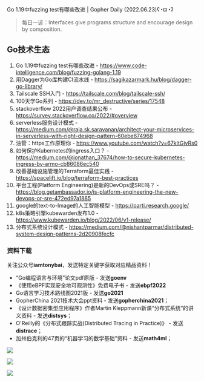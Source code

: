 Go 1.19中fuzzing test有哪些改进 | Gopher Daily (2022.06.23)ʕ◔ϖ◔ʔ

>每日一谚：Interfaces give programs structure and encourage design by composition.

## Go技术生态

1. Go 1.19中fuzzing test有哪些改进 - https://www.code-intelligence.com/blog/fuzzing-golang-1.19
2. 用Dagger为Go库构建CI流水线 - https://sagikazarmark.hu/blog/dagger-go-library/
3. Tailscale SSH入门 - https://tailscale.com/blog/tailscale-ssh/
4. 100天学Go系列 - https://dev.to/mr_destructive/series/17548
5. stackoverflow 2022用户调查结果公布 - https://survey.stackoverflow.co/2022/#overview
6. serverless服务设计模式 - https://medium.com/@raja.sk.saravanan/architect-your-microservices-in-serverless-with-right-design-pattern-60ebe674968
7. 油管：https工作原理你 - https://www.youtube.com/watch?v=67kItGjvRs0
8. 如何保护Kubernetes的ingress入口？ - https://medium.com/@jonathan_37674/how-to-secure-kubernetes-ingress-by-armo-cb86086ec540
9. 改善基础设施管理的Terraform最佳实践 - https://spacelift.io/blog/terraform-best-practices
10. 平台工程(Platform Engineering)是新的DevOps或SRE吗？ - https://blog.getambassador.io/is-platform-engineering-the-new-devops-or-sre-472ed97a1885
11. google的text-to-Image的人工智能模型 - https://parti.research.google/
12. k8s策略引擎kubewarden发布1.0 - https://www.kubewarden.io/blog/2022/06/v1-release/
13. 分布式系统设计模式 - https://medium.com/@nishantparmar/distributed-system-design-patterns-2d20908fecfc

### 资料下载

关注公众号**iamtonybai**，发送特定关键字获取对应精品资料！

* “Go编程语言与环境”论文pdf原版 - 发送**goenv**
* 《使用eBPF实现安全地可观测性》免费电子书 - 发送**ebpf2022**
* Go语言学习技术路线图2021版 - 发送**go2021**
* GopherChina 2021技术大会ppt资料 - 发送**gopherchina2021**；
* 《设计数据密集型应用程序》作者Martin Kleppmann新课“分布式系统”的讲义资料 - 发送**distsys**；
* O'Reilly的《分布式跟踪实战(Distributed Tracing in Practice)》 - 发送**distrace**；
* 加州伯克利的47页的“机器学习的数学基础”资料 - 发送**math4ml**；

![](https://mmbiz.qpic.cn/mmbiz_png/cH6WzfQ94mb54jsFJZ3Knmz8obUsf3PBShthmdSw5E01TcYmUReGkj0BWpxHak1HlnlzHvLmKax53YSGr7aNlA/0?wx_fmt=png)

![](https://mmbiz.qpic.cn/mmbiz_png/cH6WzfQ94mZsOgPXTXZgWiaE03ib9r9WFJXC6xJCA5Y6VSesOZqlGxYfODibvR7UPGxiaM7SZZNQZkRtggPXEfBdwQ/0?wx_fmt=png)

![](https://mmbiz.qpic.cn/mmbiz_png/cH6WzfQ94mb54jsFJZ3Knmz8obUsf3PBrSoqeMvoWCticN2cpU64fJ0FYQdXJhP7ia7WRh8628uOAsQYeE2NibRRw/0?wx_fmt=png)

